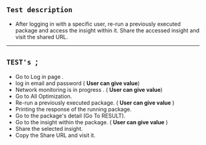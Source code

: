 ## `Test description `

* After logging in with a specific user, re-run a previously executed package and access the insight within it. Share the accessed insight and visit the shared URL.


---

## `TEST's `;

* Go to Log in page .
* log in email and password  ( **User can give value**)
* Network monitoring is in progress . ( **User can give value**)
* Go to All Optimization.
* Re-run a previously executed package. ( **User can give value** )
* Printing the response of the running package.
* Go to the package's detail (Go To RESULT).
* Go to the insight within the package. ( **User can give value** )
* Share the selected insight.
* Copy the Share URL and visit it.